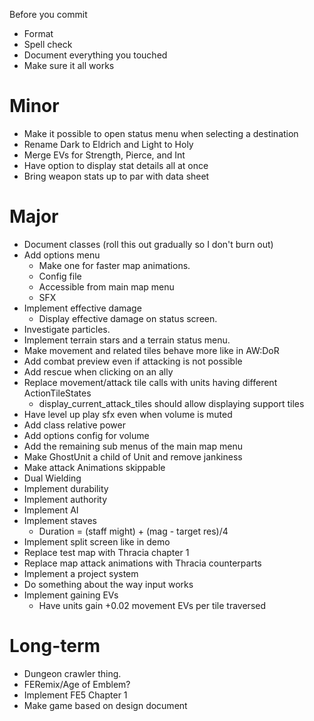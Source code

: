 Before you commit
* Format
* Spell check
* Document everything you touched
* Make sure it all works

# Minor
* Make it possible to open status menu when selecting a destination
* Rename Dark to Eldrich and Light to Holy
* Merge EVs for Strength, Pierce, and Int
* Have option to display stat details all at once
* Bring weapon stats up to par with data sheet

# Major
* Document classes (roll this out gradually so I don't burn out)
* Add options menu
	* Make one for faster map animations.
	* Config file
	* Accessible from main map menu
	* SFX
* Implement effective damage
	* Display effective damage on status screen.
* Investigate particles.
* Implement terrain stars and a terrain status menu.
* Make movement and related tiles behave more like in AW:DoR
* Add combat preview even if attacking is not possible
* Add rescue when clicking on an ally
* Replace movement/attack tile calls with units having different ActionTileStates
	* display_current_attack_tiles should allow displaying support tiles
* Have level up play sfx even when volume is muted
* Add class relative power
* Add options config for volume
* Add the remaining sub menus of the main map menu
* Make GhostUnit a child of Unit and remove jankiness
* Make attack Animations skippable
* Dual Wielding
* Implement durability
* Implement authority
* Implement AI
* Implement staves
	* Duration = (staff might) + (mag - target res)/4
* Implement split screen like in demo
* Replace test map with Thracia chapter 1
* Replace map attack animations with Thracia counterparts
* Implement a project system
* Do something about the way input works
* Implement gaining EVs
	* Have units gain +0.02 movement EVs per tile traversed

# Long-term
* Dungeon crawler thing.
* FERemix/Age of Emblem?
* Implement FE5 Chapter 1
* Make game based on design document
